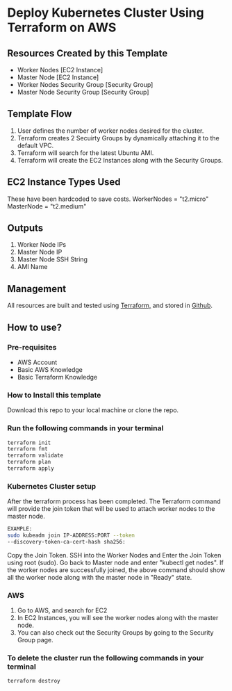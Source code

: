 # Deploy Kubernetes Cluster Using Terraform on AWS

## Resources Created by this Template
- Worker Nodes [EC2 Instance]
- Master Node [EC2 Instance]
- Worker Nodes Security Group [Security Group]
- Master Node Security Group [Security Group]

## Template Flow
1. User defines the number of worker nodes desired for the cluster.
2. Terraform creates 2 Secuirty Groups by dynamically attaching it to the default VPC.
3. Terraform will search for the latest Ubuntu AMI.
4. Terraform will create the EC2 Instances along with the Security Groups.

## EC2 Instance Types Used
These have been hardcoded to save costs. 
WorkerNodes  = "t2.micro"
MasterNode = "t2.medium"

## Outputs
1. Worker Node IPs
2. Master Node IP
3. Master Node SSH String
4. AMI Name

## Management
All resources are built and tested using [Terraform,](https://www.terraform.io/) and stored in [Github](https://github.com/Naz513/kubernetes-terraform).

## How to use?
### Pre-requisites
- AWS Account
- Basic AWS Knowledge
- Basic Terraform Knowledge

### How to Install this template
Download this repo to your local machine or clone the repo.

### Run the following commands in your terminal
```bash
terraform init
terraform fmt
terraform validate
terraform plan
terraform apply
```

### Kubernetes Cluster setup
After the terraform process has been completed. The Terraform command will provide the join token that will be used to attach worker nodes to the master node.
```bash
EXAMPLE: 
sudo kubeadm join IP-ADDRESS:PORT --token
--discovery-token-ca-cert-hash sha256:
```
Copy the Join Token.
SSH into the Worker Nodes and Enter the Join Token using root (sudo).
Go back to Master node and enter "kubectl get nodes".
If the worker nodes are successfully joined, the above command should show all the worker node along with the master node in "Ready" state.

### AWS 
1. Go to AWS, and search for EC2
2. In EC2 Instances, you will see the worker nodes along with the master node.
3. You can also check out the Security Groups by going to the Security Group page.

### To delete the cluster run the following commands in your terminal
```bash
terraform destroy
```